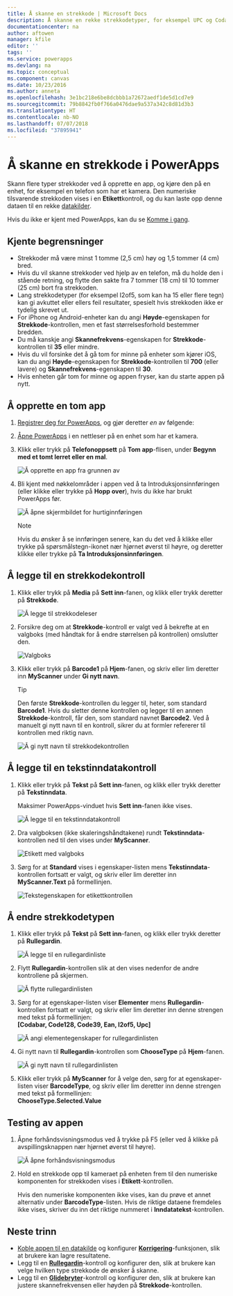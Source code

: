 ```yaml
---
title: Å skanne en strekkode | Microsoft Docs
description: Å skanne en rekke strekkodetyper, for eksempel UPC og Codabar
documentationcenter: na
author: aftowen
manager: kfile
editor: ''
tags: ''
ms.service: powerapps
ms.devlang: na
ms.topic: conceptual
ms.component: canvas
ms.date: 10/23/2016
ms.author: anneta
ms.openlocfilehash: 3e1bc218e6be8dcbbb1a72672aedf1de5d1cd7e9
ms.sourcegitcommit: 79b8842fb0f766a0476dae9a537a342c8d81d3b3
ms.translationtype: HT
ms.contentlocale: nb-NO
ms.lasthandoff: 07/07/2018
ms.locfileid: "37895941"
---
```

# <a name="scan-a-barcode-in-powerapps"></a>Å skanne en strekkode i PowerApps
Skann flere typer strekkoder ved å opprette en app, og kjøre den på en enhet, for eksempel en telefon som har et kamera. Den numeriske tilsvarende strekkoden vises i en **Etikett**kontroll, og du kan laste opp denne dataen til en rekke [datakilder](connections-list.md).

Hvis du ikke er kjent med PowerApps, kan du se [Komme i gang](getting-started.md).

## <a name="known-limitations"></a>Kjente begrensninger
* Strekkoder må være minst 1 tomme (2,5 cm) høy og 1,5 tommer (4 cm) bred.
* Hvis du vil skanne strekkoder ved hjelp av en telefon, må du holde den i stående retning, og flytte den sakte fra 7 tommer (18 cm) til 10 tommer (25 cm) bort fra strekkoden.
* Lang strekkodetyper (for eksempel I2of5, som kan ha 15 eller flere tegn) kan gi avkuttet eller ellers feil resultater, spesielt hvis strekkoden ikke er tydelig skrevet ut.
* For iPhone og Android-enheter kan du angi **Høyde**-egenskapen for **Strekkode**-kontrollen, men et fast størrelsesforhold bestemmer bredden.
* Du må kanskje angi **Skannefrekvens**-egenskapen for **Strekkode**-kontrollen til **35** eller mindre.
* Hvis du vil forsinke det å gå tom for minne på enheter som kjører iOS, kan du angi **Høyde**-egenskapen for **Strekkode**-kontrollen til **700** (eller lavere) og **Skannefrekvens**-egenskapen til **30**.
* Hvis enheten går tom for minne og appen fryser, kan du starte appen på nytt.

## <a name="create-a-blank-app"></a>Å opprette en tom app
1. [Registrer deg for PowerApps](../signup-for-powerapps.md), og gjør deretter *en* av følgende:

2. [Åpne PowerApps](https://create.powerapps.com) i en nettleser på en enhet som har et kamera.

3. Klikk eller trykk på **Telefonoppsett** på **Tom app**-flisen, under **Begynn med et tomt lerret eller en mal**.

    ![Å opprette en app fra grunnen av](./media/scan-barcode/create-from-blank.png)

4. Bli kjent med nøkkelområder i appen ved å ta Introduksjonsinnføringen (eller klikke eller trykke på **Hopp over**), hvis du ikke har brukt PowerApps før.

    ![Å åpne skjermbildet for hurtiginnføringen](./media/scan-barcode/quick-tour.png)

    > [!NOTE]
   > Hvis du ønsker å se innføringen senere, kan du det ved å klikke eller trykke på spørsmålstegn-ikonet nær hjørnet øverst til høyre, og deretter klikke eller trykke på **Ta Introduksjonsinnføringen**.

## <a name="add-a-barcode-control"></a>Å legge til en strekkodekontroll
1. Klikk eller trykk på **Media** på **Sett inn**-fanen, og klikk eller trykk deretter på **Strekkode**.

    ![Å legge til strekkodeleser](./media/scan-barcode/add-scanner.png)

2. Forsikre deg om at **Strekkode**-kontroll er valgt ved å bekrefte at en valgboks (med håndtak for å endre størrelsen på kontrollen) omslutter den.

    ![Valgboks](./media/scan-barcode/selection-box.png)

3. Klikk eller trykk på **Barcode1** på **Hjem**-fanen, og skriv eller lim deretter inn **MyScanner** under **Gi nytt navn**.

    > [!TIP]
   > Den første **Strekkode**-kontrollen du legger til, heter, som standard **Barcode1**. Hvis du sletter denne kontrollen og legger til en annen **Strekkode**-kontroll, får den, som standard navnet **Barcode2**. Ved å manuelt gi nytt navn til en kontroll, sikrer du at formler refererer til kontrollen med riktig navn.

    ![Å gi nytt navn til strekkodekontrollen](./media/scan-barcode/rename-barcode.png)

## <a name="add-a-text-input-control"></a>Å legge til en tekstinndatakontroll
1. Klikk eller trykk på **Tekst** på **Sett inn**-fanen, og klikk eller trykk deretter på **Tekstinndata**.

    Maksimer PowerApps-vinduet hvis **Sett inn**-fanen ikke vises.

    ![Å legge til en tekstinndatakontroll](./media/scan-barcode/add-text-input.png)

2. Dra valgboksen (ikke skaleringshåndtakene) rundt **Tekstinndata**-kontrollen ned til den vises under **MyScanner**.

    ![Etikett med valgboks](./media/scan-barcode/move-input-text.png)

3. Sørg for at **Standard** vises i egenskaper-listen mens **Tekstinndata**-kontrollen fortsatt er valgt, og skriv eller lim deretter inn **MyScanner.Text** på formellinjen.

    ![Tekstegenskapen for etikettkontrollen](./media/scan-barcode/default-text.png)

## <a name="change-the-barcode-type"></a>Å endre strekkodetypen
1. Klikk eller trykk på **Tekst** på **Sett inn**-fanen, og klikk eller trykk deretter på **Rullegardin**.

    ![Å legge til en rullegardinliste](./media/scan-barcode/insert-dropdown.png)

2. Flytt **Rullegardin**-kontrollen slik at den vises nedenfor de andre kontrollene på skjermen.

    ![Å flytte rullegardinlisten](./media/scan-barcode/move-dropdown.png)

3. Sørg for at egenskaper-listen viser **Elementer** mens **Rullegardin**-kontrollen fortsatt er valgt, og skriv eller lim deretter inn denne strengen med tekst på formellinjen:<br>
    **[Codabar, Code128, Code39, Ean, I2of5, Upc]**

    ![Å angi elementegenskaper for rullegardinlisten](./media/scan-barcode/items-property.png)

4. Gi nytt navn til **Rullegardin**-kontrollen som **ChooseType** på **Hjem**-fanen.

    ![Å gi nytt navn til rullegardinlisten](./media/scan-barcode/rename-dropdown.png)

5. Klikk eller trykk på **MyScanner** for å velge den, sørg for at egenskaper-listen viser **BarcodeType**, og skriv eller lim deretter inn denne strengen med tekst på formellinjen:<br>
    **ChooseType.Selected.Value**

## <a name="test-the-app"></a>Testing av appen
1. Åpne forhåndsvisningsmodus ved å trykke på F5 (eller ved å klikke på avspillingsknappen nær hjørnet øverst til høyre).

    ![Å åpne forhåndsvisningsmodus](./media/scan-barcode/open-preview.png)

2. Hold en strekkode opp til kameraet på enheten frem til den numeriske komponenten for strekkoden vises i **Etikett**-kontrollen.

    Hvis den numeriske komponenten ikke vises, kan du prøve et annet alternativ under **BarcodeType**-listen. Hvis de riktige dataene fremdeles ikke vises, skriver du inn det riktige nummeret i **Inndatatekst**-kontrollen.

## <a name="next-steps"></a>Neste trinn
* [Koble appen til en datakilde](add-data-connection.md) og konfigurer  **[Korrigering](functions/function-patch.md)**-funksjonen, slik at brukere kan lagre resultatene.
* Legg til en **[Rullegardin](controls/control-drop-down.md)**-kontroll og konfigurer den, slik at brukere kan velge hvilken type strekkode de ønsker å skanne.
* Legg til en **[Glidebryter](controls/control-slider.md)**-kontroll og konfigurer den, slik at brukere kan justere skannefrekvensen eller høyden på **Strekkode**-kontrollen.

